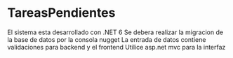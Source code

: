 # TareasPendientes
El sistema esta desarrollado con .NET 6
Se debera realizar la migracion de la base de datos por la consola nugget
La entrada de datos contiene validaciones para backend y el frontend
Utilice asp.net mvc para la interfaz

